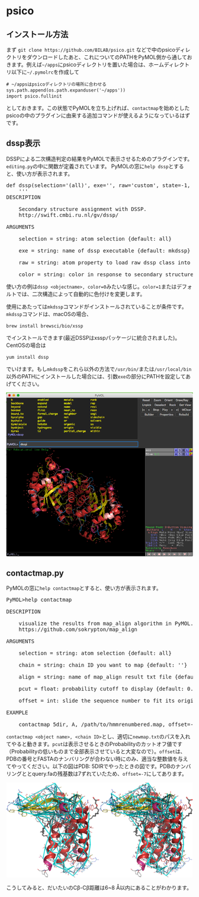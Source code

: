 # psico
## インストール方法 ##
まず `git clone https://github.com/BILAB/psico.git` などで中のpsicoディレクトリをダウンロードしたあと、これについてのPATHをPyMOL側から通しておきます。例えば`~/apps`にpsicoディレクトリを置いた場合は、ホームディレクトリ以下に`~/.pymolrc`を作成して
```
# ~/appsはpsicoディレクトリの場所に合わせる
sys.path.append(os.path.expanduser('~/apps'))
import psico.fullinit
```
としておきます。この状態でPyMOLを立ち上げれば、`contactmap`を始めとしたpsicoの中のプラグインに由来する追加コマンドが使えるようになっているはずです。

## dssp表示 ##

DSSPによる二次構造判定の結果をPyMOLで表示させるためのプラグインです。`editing.py`の中に関数が定義されています。
PyMOLの窓に`help dssp`とすると、使い方が表示されます。
<pre>
def dssp(selection='(all)', exe='', raw='custom', state=-1, quiet=1, color=1):
    '''
DESCRIPTION

    Secondary structure assignment with DSSP.
    http://swift.cmbi.ru.nl/gv/dssp/

ARGUMENTS

    selection = string: atom selection {default: all}

    exe = string: name of dssp executable {default: mkdssp}

    raw = string: atom property to load raw dssp class into {default: 'custom'}

    color = string: color in response to secondary structure {default: 1/ON}
</pre>
使い方の例は`dssp <objectname>, color=0`みたいな感じ。`color=1`またはデフォルトでは、二次構造によって自動的に色付けを変更します。

使用にあたっては`mkdssp`コマンドがインストールされていることが条件です。`mkdssp`コマンドは、macOSの場合、

```
brew install brewsci/bio/xssp
```

でインストールできます(最近DSSPはxsspパッケージに統合されました)。CentOSの場合は

```
yum install dssp
```

でいけます。もし`mkdssp`をこれら以外の方法で`/usr/bin/`または`/usr/local/bin`以外のPATHにインストールした場合には、引数`exe`の部分にPATHを設定してあげてください。

<img src="./img/dssp.png" width="600px">

## contactmap.py ##

PyMOLの窓に`help contactmap`とすると、使い方が表示されます。
<pre>
PyMOL>help contactmap

DESCRIPTION

    visualize the results from map_align algorithm in PyMOL.
    https://github.com/sokrypton/map_align

ARGUMENTS

    selection = string: atom selection {default: all}

    chain = string: chain ID you want to map {default: ''}

    align = string: name of map_align result txt file {default: 'hmmrenumbered.map'}

    pcut = float: probability cutoff to display {default: 0.999}

    offset = int: slide the sequence number to fit its original number manually {default: 0}

EXAMPLE

    contactmap 5dir, A, /path/to/hmmrenumbered.map, offset=-7
</pre>
`contactmap <object name>, <chain ID>`とし、適切に`newmap.txt`のパスを入れてやると動きます。`pcut`は表示させるときのProbabilityのカットオフ値です（Probabilityの低いものまで全部表示させていると大変なので）。`offset`は、PDBの番号とFASTAのナンバリングが合わない時にのみ、適当な整数値を与えてやってください。以下の図はPDB: 5DIRでやったときの図です。PDBのナンバリングととquery.faの残基数は7ずれていたため、`offset=-7`にしてあります。

![contactmap.png](./img/contactmap.png)

こうしてみると、だいたいのCβ-Cβ距離は6~8 Å以内にあることがわかります。
